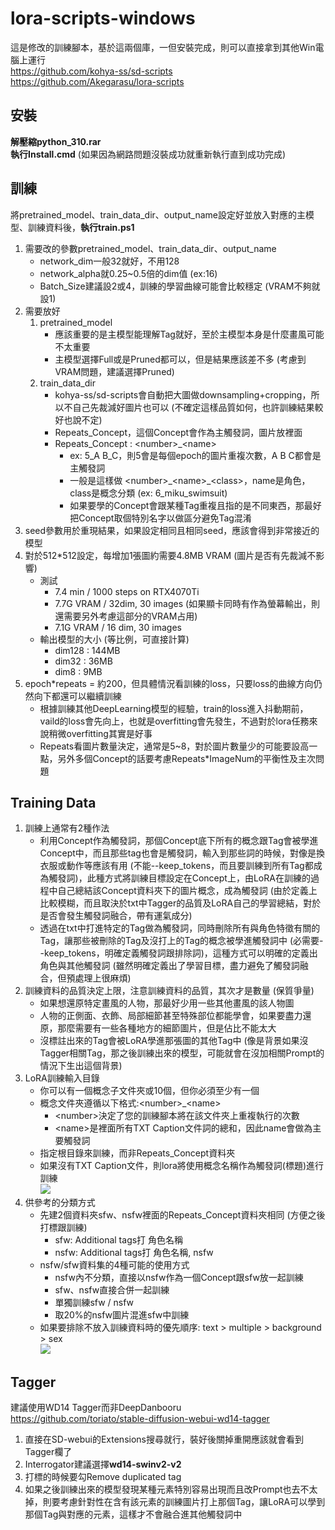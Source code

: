 # lora-scripts-windows
這是修改的訓練腳本，基於這兩個庫，一但安裝完成，則可以直接拿到其他Win電腦上運行<br>
https://github.com/kohya-ss/sd-scripts<br>
https://github.com/Akegarasu/lora-scripts

## 安裝
**解壓縮python_310.rar**<br>
**執行Install.cmd** (如果因為網路問題沒裝成功就重新執行直到成功完成)

## 訓練
將pretrained_model、train_data_dir、output_name設定好並放入對應的主模型、訓練資料後，**執行train.ps1**

1. 需要改的參數pretrained_model、train_data_dir、output_name
   - network_dim一般32就好，不用128
   - network_alpha就0.25~0.5倍的dim值 (ex:16)
   - Batch_Size建議設2或4，訓練的學習曲線可能會比較穩定 (VRAM不夠就設1)
2. 需要放好
   1. pretrained_model
      - 應該重要的是主模型能理解Tag就好，至於主模型本身是什麼畫風可能不太重要
      - 主模型選擇Full或是Pruned都可以，但是結果應該差不多 (考慮到VRAM問題，建議選擇Pruned)
   2. train_data_dir
      - kohya-ss/sd-scripts會自動把大圖做downsampling+cropping，所以不自己先裁減好圖片也可以 (不確定這樣品質如何，也許訓練結果較好也說不定)
      - Repeats_Concept，這個Concept會作為主觸發詞，圖片放裡面
      - Repeats_Concept : \<number>\_\<name>
        - ex: 5\_A B\_C，則5會是每個epoch的圖片重複次數，A B C都會是主觸發詞
        - 一般是這樣做 \<number>\_\<name>\_\<class>，name是角色，class是概念分類 (ex: 6_miku_swimsuit)
        - 如果要學的Concept會跟某種Tag重複且指的是不同東西，那最好把Concept取個特別名字以做區分避免Tag混淆
3. seed參數用於重現結果，如果設定相同且相同seed，應該會得到非常接近的模型
4. 對於512*512設定，每增加1張圖約需要4.8MB VRAM (圖片是否有先裁減不影響)
   - 測試
      - 7.4 min / 1000 steps on RTX4070Ti
      - 7.7G VRAM / 32dim, 30 images (如果顯卡同時有作為螢幕輸出，則還需要另外考慮這部分的VRAM占用)
      - 7.1G VRAM / 16 dim, 30 images
   - 輸出模型的大小 (等比例，可直接計算)
      - dim128 : 144MB
      - dim32 : 36MB
      - dim8 : 9MB
5. epoch*repeats = 約200，但具體情況看訓練的loss，只要loss的曲線方向仍然向下都還可以繼續訓練
   - 根據訓練其他DeepLearning模型的經驗，train的loss進入抖動期前，vaild的loss會先向上，也就是overfitting會先發生，不過對於lora任務來說稍微overfitting其實是好事
   - Repeats看圖片數量決定，通常是5~8，對於圖片數量少的可能要設高一點，另外多個Concept的話要考慮Repeats*ImageNum的平衡性及主次問題

## Training Data
1. 訓練上通常有2種作法
   - 利用Concept作為觸發詞，那個Concept底下所有的概念跟Tag會被學進Concept中，而且那些tag也會是觸發詞，輸入到那些詞的時候，對像是換衣服或動作等應該有用 (不能--keep_tokens，而且要訓練到所有Tag都成為觸發詞)，此種方式將訓練目標設定在Concept上，由LoRA在訓練的過程中自己總結該Concept資料夾下的圖片概念，成為觸發詞 (由於定義上比較模糊，而且取決於txt中Tagger的品質及LoRA自己的學習總結，對於是否會發生觸發詞融合，帶有運氣成分)
   - 透過在txt中打進特定的Tag做為觸發詞，同時刪除所有與角色特徵有關的Tag，讓那些被刪除的Tag及沒打上的Tag的概念被學進觸發詞中  (必需要--keep_tokens，明確定義觸發詞跟排除詞)，這種方式可以明確的定義出角色與其他觸發詞 (雖然明確定義出了學習目標，盡力避免了觸發詞融合，但預處理上很麻煩)
2. 訓練資料的品質決定上限，注意訓練資料的品質，其次才是數量 (保質爭量)
   - 如果想還原特定畫風的人物，那最好少用一些其他畫風的該人物圖
   - 人物的正側面、衣飾、局部細節甚至特殊部位都能學會，如果要盡力還原，那麼需要有一些各種地方的細節圖片，但是佔比不能太大
   - 沒標註出來的Tag會被LoRA學進那張圖的其他Tag中 (像是背景如果沒Tagger相關Tag，那之後訓練出來的模型，可能就會在沒加相關Prompt的情況下生出這個背景)
3. LoRA訓練輸入目錄
   - 你可以有一個概念子文件夾或10個，但你必須至少有一個
   - 概念文件夾遵循以下格式:\<number>\_\<name>
      - \<number>決定了您的訓練腳本將在該文件夾上重複執行的次數
      - \<name>是裡面所有TXT Caption文件詞的總和，因此name會做為主要觸發詞
   - 指定根目錄來訓練，而非Repeats_Concept資料夾
   - 如果沒有TXT Caption文件，則lora將使用概念名稱作為觸發詞(標題)進行訓練<br>
![](https://user-images.githubusercontent.com/33422418/222901478-6b97e7d5-6192-4bea-b6c4-8d6f38d86967.png)
4. 供參考的分類方式
   - 先建2個資料夾sfw、nsfw裡面的Repeats_Concept資料夾相同 (方便之後打標跟訓練)
     - sfw: Additional tags打 角色名稱
     - nsfw:  Additional tags打 角色名稱, nsfw
   - nsfw/sfw資料集的4種可能的使用方式
     - nsfw內不分類，直接以nsfw作為一個Concept跟sfw放一起訓練
     - sfw、nsfw直接合併一起訓練
     - 單獨訓練sfw / nsfw
     - 取20%的nsfw圖片混進sfw中訓練
   - 如果要排除不放入訓練資料時的優先順序: text > multiple > background > sex<br>
![](https://user-images.githubusercontent.com/33422418/222903603-9341423d-1750-4baa-bc68-ad05e51b4b6f.png)

## Tagger
建議使用WD14 Tagger而非DeepDanbooru<br>
https://github.com/toriato/stable-diffusion-webui-wd14-tagger

1. 直接在SD-webui的Extensions搜尋就行，裝好後關掉重開應該就會看到Tagger欄了
2. Interrogator建議選擇**wd14-swinv2-v2**
3. 打標的時候要勾Remove duplicated tag
4. 如果之後訓練出來的模型發現某種元素特別容易出現而且改Prompt也去不太掉，則要考慮針對性在含有該元素的訓練圖片打上那個Tag，讓LoRA可以學到那個Tag與對應的元素，這樣才不會融合進其他觸發詞中
